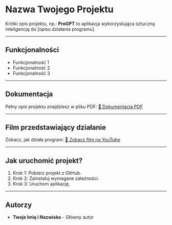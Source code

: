 # Nazwa Twojego Projektu

Krótki opis projektu, np.:
**ProGPT** to aplikacja wykorzystująca sztuczną inteligencję do [opisu działania programu].

---

## Funkcjonalności

- Funkcjonalność 1
- Funkcjonalność 2
- Funkcjonalność 3

---

## Dokumentacja

Pełny opis projektu znajdziesz w pliku PDF:
[📄 Dokumentacja PDF](link-do-pliku-pdf)

---

## Film przedstawiający działanie

Zobacz, jak działa program:
[🎥 Zobacz film na YouTube](link-do-filmu)

---

## Jak uruchomić projekt?

1. Krok 1: Pobierz projekt z GitHub.
2. Krok 2: Zainstaluj wymagane zależności.
3. Krok 3: Uruchom aplikację.

---

## Autorzy

- **Twoje Imię i Nazwisko** - Główny autor
